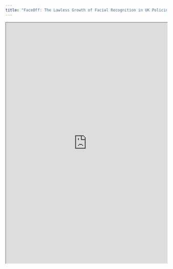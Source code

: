 ```yaml
---
title: "FaceOff: The Lawless Growth of Facial Recognition in UK Policing (2018)"
---
```



<iframe height="750" width="100%" src="https://ewelton.github.io/ktest/wiki.html#FaceOff:%20The%20Lawless%20Growth%20of%20Facial%20Recognition%20in%20UK%20Policing%20(2018)"></iframe>

